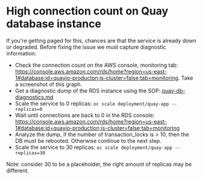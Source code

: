 # High connection count on Quay database instance

If you're getting paged for this, chances are that the service is already down or degraded. Before fixing the issue we must capture diagnostic information:

- Check the connection count on the AWS console, monitoring tab: https://console.aws.amazon.com/rds/home?region=us-east-1#database:id=quayio-producton;is-cluster=false;tab=monitoring. Take a screenshot of this graph.
- Get a diagnostic dump of the RDS instance using the SOP: [quay-db-diagnostics.md](/docs/quay/sop/quay-db-diagnostics.md)
- Scale the service to 0 replicas: `oc scale deployment/quay-app --replicas=0`
- Wait until connections are back to 0 in the RDS console: https://console.aws.amazon.com/rds/home?region=us-east-1#database:id=quayio-production;is-cluster=false;tab=monitoring
- Analyze the dump, if the number of transaction_locks is > 10, then the DB must be rebooted. Otherwise continue to the next step.
- Scale the service to 30 replicas: `oc scale deployment/quay-app --replicas=30`

Note: consider 30 to be a placeholder, the right amount of replicas may be different.
